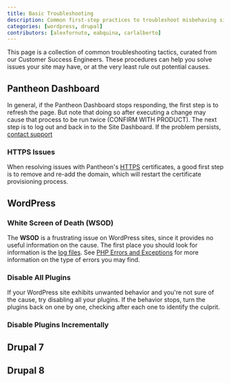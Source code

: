 ```yaml
---
title: Basic Troubleshooting 
description: Common first-step practices to troubleshoot misbehaving sites.
categories: [wordpress, drupal]
contributors: [alexfornuto, eabquina, carlalberto]
---
```


This page is a collection of common troubleshooting tactics, curated from our Customer Success Engineers. These procedures can help you solve issues your site may have, or at the very least rule out potential causes.

## Pantheon Dashboard
In general, if the Pantheon Dashboard stops responding, the first step is to refresh the page. But note that doing so after executing a change may cause that process to be run twice (CONFIRM WITH PRODUCT). The next step is to log out and back in to the Site Dashboard. If the problem persists, [contact support](/support/)

### HTTPS Issues
When resolving issues with Pantheon's [HTTPS](/https/) certificates, a good first step is to remove and re-add the domain, which will restart the certificate provisioning process.

## WordPress
### White Screen of Death (WSOD)
The **WSOD** is a frustrating issue on WordPress sites, since it provides no useful information on the cause. The first place you should look for information is the [log files](/logs/). See [PHP Errors and Exceptions](https://pantheon.io/docs/php-errors) for more information on the type of errors you may find.

### Disable All Plugins
If your WordPress site exhibits unwanted behavior and you're not sure of the cause, try disabling all your plugins. If the behavior stops, turn the plugins back on one by one, checking after each one to identify the culprit.

### Disable Plugins Incrementally

## Drupal 7

## Drupal 8

